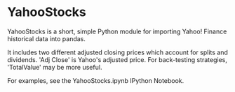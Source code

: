 # YahooStocks

YahooStocks is a short, simple Python module for importing Yahoo! Finance historical data into pandas.

It includes two different adjusted closing prices which account for splits and dividends. 'Adj Close' is Yahoo's adjusted price. For back-testing strategies, 'TotalValue' may be more useful.

For examples, see the YahooStocks.ipynb IPython Notebook.
